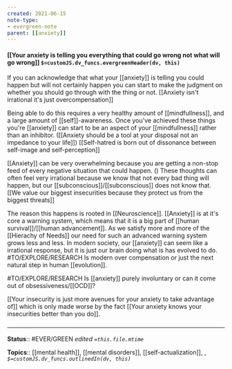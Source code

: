 ```yaml
---
created: 2021-06-15
note-type: 
- evergreen-note
parent: [[anxiety]]
---
```


#### [[Your anxiety is telling you everything that could go wrong not what will go wrong]] `$=customJS.dv_funcs.evergreenHeader(dv, this)`

If you can acknowledge that what your [[anxiety]] is telling you could happen but will not certainly happen you can start to make the judgment on whether you should go through with the thing or not. [[Anxiety isn't irrational it's just overcompensation]]

Being able to do this requires a very healthy amount of [[mindfullness]], and a large amount of [[self]]-awareness. Once you've achieved these things you're [[anxiety]] can start to be an aspect of your [[mindfullness]] rather than an inhibitor. ([[Anxiety should be a tool at your disposal not an impedance to your life]]) [[Self-hatred is born out of dissonance between self-image and self-perception]]

[[Anxiety]] can be very overwhelming because you are getting a non-stop feed of every negative situation that could happen. () These thoughts can often feel very irrational because we know that not every bad thing will happen, but our [[subconscious]]/[[subconscious]] does not know that. [[We value our biggest insecurities because they protect us from the biggest threats]]

The reason this happens is rooted in [[Neuroscience]]. [[Anxiety]] is at it's core a warning system, which means that it is a big part of [[human survival]]/[[human advancement]]. As we satisfy more and more of the [[Hierachy of Needs]] our need for such an advanced warning system grows less and less. In modern society, our [[anxiety]] can seem like a irrational response, but it is just our brain doing what is has evolved to do. #TO/EXPLORE/RESEARCH Is modern over compensation or just the next natural step in human [[evolution]].

#TO/EXPLORE/RESEARCH Is [[anxiety]] purely involuntary or can it come out of obsessiveness/[[OCD]]?

[[Your insecurity is just more avenues for your anxiety to take advantage of]] which is only made worse by the fact [[Your anxiety knows your insecurities better than you do]].

### <hr class="footnote"/>

**Status**:: #EVER/GREEN 
*edited `=this.file.mtime`*

**Topics**:: [[mental health]], [[mental disorders]], [[self-actualization]], , 
*`$=customJS.dv_funcs.outlinedIn(dv, this)`*
